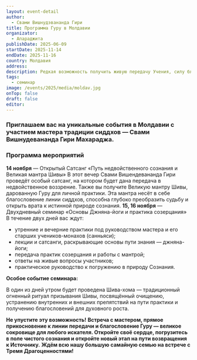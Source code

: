 ```yaml
---
layout: event-detail
author:
  - Свами Вишнудэвананда Гири
title: Программа Гуру в Молдавии
organizator:
  - Апараджита
publishDate: 2025-06-09
startDate: 2025-11-14
endDate: 2025-11-16
country: Молдавия
address: 
description: Редкая возможность получить живую передачу Учения, силу благословений и углубить свою духовную практику.
tags:
  - семинар
image: /events/2025/media/moldav.jpg
onTop: false
draft: false
editor:
---
```

### **Приглашаем вас на уникальные события в Молдавии с участием мастера традиции сиддхов — Свами Вишнудевананда Гири Махараджа.**

### **Программа мероприятий**

**14 ноября** — Открытый Сатсанг «Путь недвойственного сознания и Великая мантра Шивы»
В этот вечер Свами Вишендевананда Гири проведёт особый сатсанг, на котором будет дана передача в недвойственное воззрение. Также вы получите Великую мантру Шивы, дарованную Гуру для личной практики. Эта мантра несёт в себе благословение линии сиддхов, способна глубоко преобразить судьбу и открыть врата к истинной природе сознания.
**15, 16 ноября** — Двухдневный семинар «Основы Джняна-йоги и практика созерцания»
В течение двух дней вас ждут:
- утренние и вечерние практики под руководством мастера и его старших учеников-монахов (санньяси);
- лекции и сатсанги, раскрывающие основы пути знания — джняна-йоги;
- передача практик созерцания и работы с мантрой;
- ответы на живые вопросы участников;
- практическое руководство к погружению в природу Сознания.

**Особое событие семинара:**

В один из дней утром будет проведена Шива-хома — традиционный огненный ритуал призывания Шивы, посвящённый очищению, устранению внутренних и внешних препятствий на пути практики и получению благословений для духовного роста.

**Не упустите эту возможность!** 
**Встреча с мастером, прямое прикосновение к линии передачи и благословение Гуру — великое сокровище для любого искателя. Откройте своё сердце, погрузитесь в поле чистого сознания и откройте новый этап на пути возвращения к Источнику.** 
**Ждём всю нашу большую самайную семью на встрече с Тремя Драгоценностями!**
